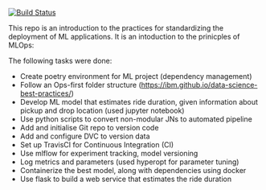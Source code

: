 [![Build Status](https://travis.ibm.com/Zulikah-Latief-CIC/Introduction-to-MLOps.svg?token=dzz9gFm4edHvqziqXpsS&branch=main)](https://travis.ibm.com/Zulikah-Latief-CIC/Introduction-to-MLOps)


This repo is an introduction to the practices for standardizing the deployment of ML applications. It is an intoduction to the prinicples of MLOps:

The following tasks were done:
- Create poetry environment for ML project (dependency management)
- Follow an Ops-first folder structure (https://ibm.github.io/data-science-best-practices/)
- Develop ML model that estimates ride duration, given information about pickup and drop location (used jupyter notebook)
- Use python scripts to convert non-modular JNs to automated pipeline
- Add and initialise Git repo to version code
- Add and configure DVC to version data
- Set up TravisCI for Continuous Integration (CI) 
- Use mlflow for experiment tracking, model versioning
- Log metrics and parameters (used hyperopt for parameter tuning)
- Containerize the best model, along with dependencies using docker 
- Use flask to build a web service that estimates the ride duration 


